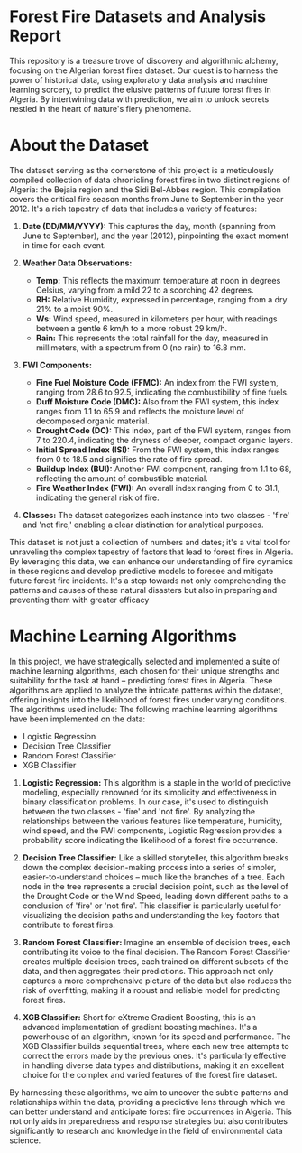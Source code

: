 # Forest Fire Datasets and Analysis Report

This repository is a treasure trove of discovery and algorithmic alchemy, focusing on the Algerian forest fires dataset. Our quest is to harness the power of historical data, using exploratory data analysis and machine learning sorcery, to predict the elusive patterns of future forest fires in Algeria. By intertwining data with prediction, we aim to unlock secrets nestled in the heart of nature's fiery phenomena.

# About the Dataset

The dataset serving as the cornerstone of this project is a meticulously compiled collection of data chronicling forest fires in two distinct regions of Algeria: the Bejaia region and the Sidi Bel-Abbes region. This compilation covers the critical fire season months from June to September in the year 2012. It's a rich tapestry of data that includes a variety of features:

1.  **Date (DD/MM/YYYY):** This captures the day, month (spanning from June to September), and the year (2012), pinpointing the exact moment in time for each event.
    
2.  **Weather Data Observations:**
    
    -   **Temp:** This reflects the maximum temperature at noon in degrees Celsius, varying from a mild 22 to a scorching 42 degrees.
    -   **RH:** Relative Humidity, expressed in percentage, ranging from a dry 21% to a moist 90%.
    -   **Ws:** Wind speed, measured in kilometers per hour, with readings between a gentle 6 km/h to a more robust 29 km/h.
    -   **Rain:** This represents the total rainfall for the day, measured in millimeters, with a spectrum from 0 (no rain) to 16.8 mm.
3.  **FWI Components:**
    
    -   **Fine Fuel Moisture Code (FFMC):** An index from the FWI system, ranging from 28.6 to 92.5, indicating the combustibility of fine fuels.
    -   **Duff Moisture Code (DMC):** Also from the FWI system, this index ranges from 1.1 to 65.9 and reflects the moisture level of decomposed organic material.
    -   **Drought Code (DC):** This index, part of the FWI system, ranges from 7 to 220.4, indicating the dryness of deeper, compact organic layers.
    -   **Initial Spread Index (ISI):** From the FWI system, this index ranges from 0 to 18.5 and signifies the rate of fire spread.
    -   **Buildup Index (BUI):** Another FWI component, ranging from 1.1 to 68, reflecting the amount of combustible material.
    -   **Fire Weather Index (FWI):** An overall index ranging from 0 to 31.1, indicating the general risk of fire.
4.  **Classes:** The dataset categorizes each instance into two classes - 'fire' and 'not fire,' enabling a clear distinction for analytical purposes.
    

This dataset is not just a collection of numbers and dates; it's a vital tool for unraveling the complex tapestry of factors that lead to forest fires in Algeria. By leveraging this data, we can enhance our understanding of fire dynamics in these regions and develop predictive models to foresee and mitigate future forest fire incidents. It's a step towards not only comprehending the patterns and causes of these natural disasters but also in preparing and preventing them with greater efficacy


# Machine Learning Algorithms

In this project, we have strategically selected and implemented a suite of machine learning algorithms, each chosen for their unique strengths and suitability for the task at hand – predicting forest fires in Algeria. These algorithms are applied to analyze the intricate patterns within the dataset, offering insights into the likelihood of forest fires under varying conditions. The algorithms used include:
The following machine learning algorithms have been implemented on the data:

-   Logistic Regression
-   Decision Tree Classifier
-   Random Forest Classifier
-   XGB Classifier


1.  **Logistic Regression:** This algorithm is a staple in the world of predictive modeling, especially renowned for its simplicity and effectiveness in binary classification problems. In our case, it's used to distinguish between the two classes - 'fire' and 'not fire'. By analyzing the relationships between the various features like temperature, humidity, wind speed, and the FWI components, Logistic Regression provides a probability score indicating the likelihood of a forest fire occurrence.
    
2.  **Decision Tree Classifier:** Like a skilled storyteller, this algorithm breaks down the complex decision-making process into a series of simpler, easier-to-understand choices – much like the branches of a tree. Each node in the tree represents a crucial decision point, such as the level of the Drought Code or the Wind Speed, leading down different paths to a conclusion of 'fire' or 'not fire'. This classifier is particularly useful for visualizing the decision paths and understanding the key factors that contribute to forest fires.
    
3.  **Random Forest Classifier:** Imagine an ensemble of decision trees, each contributing its voice to the final decision. The Random Forest Classifier creates multiple decision trees, each trained on different subsets of the data, and then aggregates their predictions. This approach not only captures a more comprehensive picture of the data but also reduces the risk of overfitting, making it a robust and reliable model for predicting forest fires.
    
4.  **XGB Classifier:** Short for eXtreme Gradient Boosting, this is an advanced implementation of gradient boosting machines. It's a powerhouse of an algorithm, known for its speed and performance. The XGB Classifier builds sequential trees, where each new tree attempts to correct the errors made by the previous ones. It's particularly effective in handling diverse data types and distributions, making it an excellent choice for the complex and varied features of the forest fire dataset.
    

By harnessing these algorithms, we aim to uncover the subtle patterns and relationships within the data, providing a predictive lens through which we can better understand and anticipate forest fire occurrences in Algeria. This not only aids in preparedness and response strategies but also contributes significantly to research and knowledge in the field of environmental data science.
